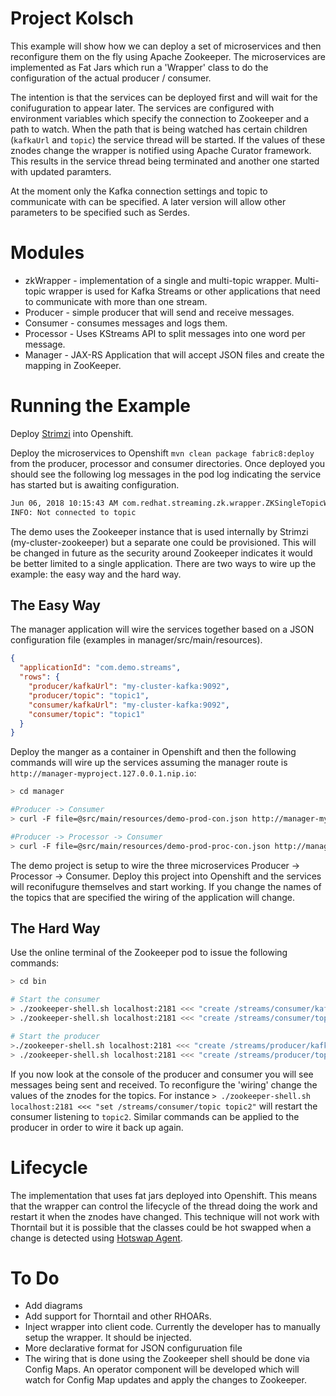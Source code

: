 # Project Kolsch

This example will show how we can deploy a set of microservices and then reconfigure them on the fly using Apache Zookeeper.
The microservices are implemented as Fat Jars which run a 'Wrapper' class to do the configuration of the actual producer / consumer.

The intention is that the services can be deployed first and will wait for the conifuguration to appear later.
The services are configured with environment variables which specify the connection to Zookeeper and a path to watch.
When the path that is being watched has certain children (`kafkaUrl` and `topic`) the service thread will be started.
If the values of these znodes change the wrapper is notified using Apache Curator framework. 
This results in the service thread being terminated and another one started with updated paramters.

At the moment only the Kafka connection settings and topic to communicate with can be specified. 
A later version will allow other parameters to be specified such as Serdes.

# Modules

* zkWrapper - implementation of a single and multi-topic wrapper. 
  Multi-topic wrapper is used for Kafka Streams or other applications that need to communicate with more than one stream.
* Producer - simple producer that will send and receive messages.
* Consumer - consumes messages and logs them.
* Processor - Uses KStreams API to split messages into one word per message. 
* Manager - JAX-RS Application that will accept JSON files and create the mapping in ZooKeeper.

# Running the Example

Deploy [Strimzi](http://strimzi.io/) into Openshift.

Deploy the microservices to Openshift `mvn clean package fabric8:deploy` from the producer, processor and consumer directories.
Once deployed you should see the following log messages in the pod log indicating the service has started but is awaiting configuration.

```bash
Jun 06, 2018 10:15:43 AM com.redhat.streaming.zk.wrapper.ZKSingleTopicWrapper run
INFO: Not connected to topic
```
The demo uses the Zookeeper instance that is used internally by Strimzi (my-cluster-zookeeper) but a separate one could be provisioned.
This will be changed in future as the security around Zookeeper indicates it would be better limited to a single application. 
There are two ways to wire up the example: the easy way and the hard way.

## The Easy Way

The manager application will wire the services together based on a JSON configuration file (examples in manager/src/main/resources). 

```json
{
  "applicationId": "com.demo.streams",
  "rows": {
    "producer/kafkaUrl": "my-cluster-kafka:9092",
    "producer/topic": "topic1",
    "consumer/kafkaUrl": "my-cluster-kafka:9092",
    "consumer/topic": "topic1"
  }
}
```
Deploy the manger as a container in Openshift and then the following commands will wire up the services assuming the manager route is `http://manager-myproject.127.0.0.1.nip.io`:

```bash
> cd manager

#Producer -> Consumer
> curl -F file=@src/main/resources/demo-prod-con.json http://manager-myproject.127.0.0.1.nip.io/kolsch/manager/upload

#Producer -> Processor -> Consumer
> curl -F file=@src/main/resources/demo-prod-proc-con.json http://manager-myproject.127.0.0.1.nip.io/kolsch/manager/upload


```

The demo project is setup to wire the three microservices Producer -> Processor -> Consumer. 
Deploy this project into Openshift and the services will reconifugure themselves and start working.
If you change the names of the topics that are specified the wiring of the application will change.


## The Hard Way
 
Use the online terminal of the Zookeeper pod to issue the following commands:

```bash
> cd bin

# Start the consumer
> ./zookeeper-shell.sh localhost:2181 <<< "create /streams/consumer/kafkaUrl my-cluster-kafka:9092"
> ./zookeeper-shell.sh localhost:2181 <<< "create /streams/consumer/topic topic1"

# Start the producer
>./zookeeper-shell.sh localhost:2181 <<< "create /streams/producer/kafkaUrl my-cluster-kafka:9092"
> ./zookeeper-shell.sh localhost:2181 <<< "create /streams/producer/topic topic1"

```
If you now look at the console of the producer and consumer you will see messages being sent and received. 
To reconfigure the 'wiring' change the values of the znodes for the topics. 
For instance `> ./zookeeper-shell.sh localhost:2181 <<< "set /streams/consumer/topic topic2"` will restart the consumer listening to `topic2`.
Similar commands can be applied to the producer in order to wire it back up again.

# Lifecycle

The implementation that uses fat jars deployed into Openshift. 
This means that the wrapper can control the lifecycle of the thread doing the work and restart it when the znodes have changed.
This technique will not work with Thorntail but it is possible that the classes could be hot swapped when a change is detected using [Hotswap Agent](http://hotswapagent.org/). 

# To Do

* Add diagrams
* Add support for Thorntail and other RHOARs.
* Inject wrapper into client code. Currently the developer has to manually setup the wrapper. It should be injected.
* More declarative format for JSON configuruation file
* The wiring that is done using the Zookeeper shell should be done via Config Maps. 
  An operator component will be developed which will watch for Config Map updates and apply the changes to Zookeeper. 



